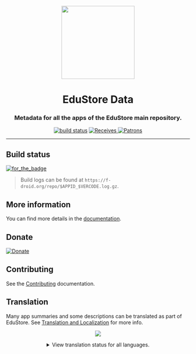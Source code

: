<div align="center">

<p><img src="logo.png" width="200"></p>

# EduStore Data
### Metadata for all the apps of the EduStore main repository.

[![build status](https://gitlab.com/fdroid/fdroiddata/badges/master/pipeline.svg)](https://gitlab.com/fdroid/fdroiddata/-/pipelines)
[
![Receives](https://img.shields.io/liberapay/receives/F-Droid-Data.svg?logo=liberapay)
![Patrons](https://img.shields.io/liberapay/patrons/F-Droid-Data.svg?logo=liberapay)
](https://liberapay.com/F-Droid-Data)

</div>

----

## Build status

[![for_the_badge](https://img.shields.io/badge/fdroid-monitor-green?style=for-the-badge&labelColor=B0EA05&color=1976D2)](https://monitor.f-droid.org/builds)

> Build logs can be found at `https://f-droid.org/repo/$APPID_$VERCODE.log.gz`.


## More information

You can find more details in the [documentation](https://f-droid.org/docs).


## Donate

[![Donate](https://liberapay.com/assets/widgets/donate.svg)](https://liberapay.com/F-Droid-Data)


## Contributing

See the [Contributing](CONTRIBUTING.md) documentation.


## Translation

Many app summaries and some descriptions can be translated as part of EduStore. See [Translation and Localization](https://f-droid.org/docs/Translation_and_Localization)
for more info.

<div align="center">

[![](https://hosted.weblate.org/widgets/f-droid/-/287x66-white.png)](https://hosted.weblate.org/engage/f-droid)

<details>
<summary>View translation status for all languages.</summary>

[![translation status](https://hosted.weblate.org/widgets/f-droid/-/fdroiddata/multi-auto.svg)](https://hosted.weblate.org/engage/f-droid/?utm_source=widget)

</details>

</div>
